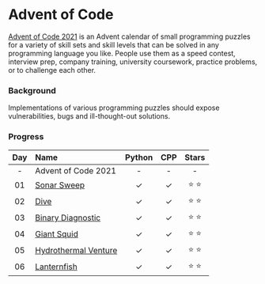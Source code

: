 # Advent of Code
[Advent of Code 2021](https://adventofcode.com/2021/) is an Advent calendar of small programming puzzles for a variety of skill sets and skill levels that can be solved in any programming language you like. People use them as a speed contest, interview prep, company training, university coursework, practice problems, or to challenge each other.

### Background
Implementations of various programming puzzles should expose vulnerabilities, bugs and ill-thought-out solutions.


### Progress


| Day | Name | Python | CPP | Stars |
|:---:|:---|:---:|:---:|:---:|
| - | Advent of Code 2021 | - | - | - |
| 01 | [Sonar Sweep](https://adventofcode.com/2021/day/1) | ✓ | ✓ | ⭐️ ⭐️ |
| 02 | [Dive](https://adventofcode.com/2021/day/2) | ✓ | ✓ | ⭐️ ⭐️ |
| 03 | [Binary Diagnostic](https://adventofcode.com/2021/day/3) | ✓ | ✓ | ⭐️ ⭐️ |
| 04 | [Giant Squid](https://adventofcode.com/2021/day/4) | ✓ | ✓ | ⭐️ ⭐️ |
| 05 | [Hydrothermal Venture](https://adventofcode.com/2021/day/5) | ✓ | ✓ | ⭐️ ⭐️ |
| 06 | [Lanternfish](https://adventofcode.com/2021/day/6) | ✓ | ✓ | ⭐️ ⭐️ |